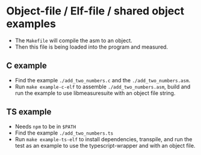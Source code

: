 # Object-file / Elf-file  / shared object examples

- The `Makefile` will compile the asm to an object.
- Then this file is being loaded into the program and measured.

## C example
- Find the example `./add_two_numbers.c` and the `./add_two_numbers.asm`.
- Run `make example-c-elf` to assemble `./add_two_numbers.asm`, build and run the example to use libmeasuresuite with an object file string.

## TS example
- Needs `npm` to be in `$PATH`
- Find the example `./add_two_numbers.ts` 
- Run `make example-ts-elf` to install dependencies, transpile, and run the test as an example to use the typescript-wrapper and with an object file.
